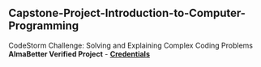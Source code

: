## Capstone-Project-Introduction-to-Computer-Programming
CodeStorm Challenge: Solving and Explaining Complex Coding Problems
**AlmaBetter Verified Project** - [**Credentials**](https://certificates.almabetter.com/en/verify/14694764022899)
